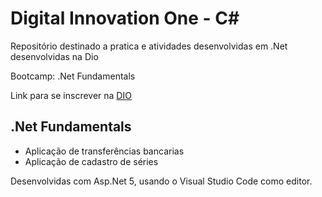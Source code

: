 # Digital Innovation One - C#

Repositório destinado a pratica e atividades desenvolvidas em .Net desenvolvidas na Dio

Bootcamp: .Net Fundamentals

Link para se inscrever na [DIO](https://digitalinnovation.one/)
##
## .Net Fundamentals
- Aplicação de transferências bancarias
- Aplicação de cadastro de séries

Desenvolvidas com Asp.Net 5, usando o Visual Studio Code como editor.

